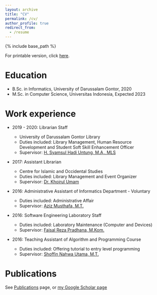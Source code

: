 ```yaml
---
layout: archive
title: "CV"
permalink: /cv/
author_profile: true
redirect_from:
  - /resume
---
```


{% include base_path %}

For printable version, click [here](https://drive.google.com/drive/folders/15CjD8D-jJem0ecHUUpJ46yj-P_tMGo32?usp=sharing).

Education
======
* B.Sc. in Informatics, University of Darussalam Gontor, 2020
* M.Sc. in Computer Science, Universitas Indonesia, Expected 2023

Work experience
======
* 2019 - 2020: Librarian Staff
  * University of Darussalam Gontor Library
  * Duties included: Library Management, Human Resource Development and Student Soft Skill Enhancement Officer
  * Supervisor: [H. Syamsul Hadi Untung, M.A,. MLS](https://scholar.google.co.id/citations?user=1LPdsckAAAAJ&hl=id)

* 2017: Assistant Librarian
  * Centre for Islamic and Occidental Studies
  * Duties included: Library Management and Event Organizer
  * Supervisor: [Dr. Khoirul Umam](https://scholar.google.com/citations?user=coYTWKAAAAAJ&hl=en)

* 2016: Administrative Assistant of Informatics Department - Voluntary
  * Duties included: Administrative Affair
  * Supervisor: [Aziz Musthafa, M.T.](https://scholar.google.co.id/citations?user=3L_9TpwAAAAJ&hl=en)


* 2016: Software Engineering Laboratory Staff
  * Duties included: Laboratory Maintenance (Computer and Devices)
  * Supervisor: [Faisal Reza Pradhana, M.Kom.](https://scholar.google.co.id/citations?hl=en&user=jniExYIAAAAJ)

* 2016: Teaching Assistant of Algorithm and Programming Course
  * Duties included: Offering tutorial to entry level programming
  * Supervisor: [Shoffin Nahwa Utama, M.T.](http://informatika.uin-malang.ac.id/shoffin-nahwa-utama/)

Publications
======
See [Publications](https://athayahisyam.github.io/publications/) page, or [my Google Scholar page](https://scholar.google.co.id/citations?view_op=list_works&hl=en&hl=en&user=poy7OgIAAAAJ)
